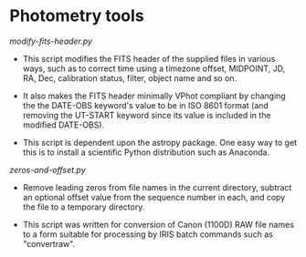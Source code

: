 # Photometry tools

_modify-fits-header.py_ 

* This script modifies the FITS header of the supplied files in various ways, such as to correct time using a timezone offset, MIDPOINT, JD, RA, Dec, calibration status, filter, object name and so on.
 
* It also makes the FITS header minimally VPhot compliant by changing the the DATE-OBS keyword's value to be in ISO 8601 format (and removing the UT-START keyword since its value is included in the modified DATE-OBS).
 
* This script is dependent upon the astropy package. One easy way to get this is to install a scientific Python distribution such as Anaconda.
 
_zeros-and-offset.py_

* Remove leading zeros from file names in the current directory, subtract an optional offset value from the sequence number in each, and copy the file to a temporary directory. 

* This script was written for conversion of Canon (1100D) RAW file names to a form suitable for processing by IRIS batch commands such as "convertraw".
